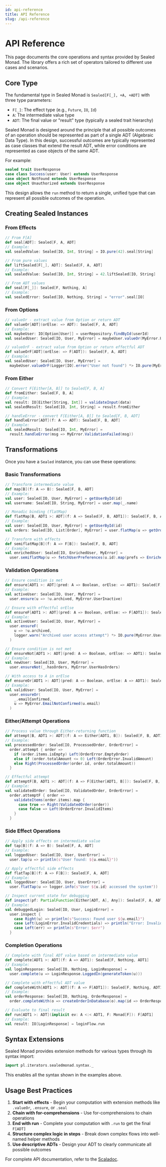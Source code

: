 ```yaml
---
id: api-reference
title: API Reference
slug: /api-reference
---
```


# API Reference

This page documents the core operations and syntax provided by Sealed Monad. The library offers a rich set of operators tailored to different use cases and scenarios.

## Core Type

The fundamental type in Sealed Monad is `Sealed[F[_], +A, +ADT]` with three type parameters:

- `F[_]`: The effect type (e.g., `Future`, `IO`, `Id`)
- `A`: The intermediate value type 
- `ADT`: The final value or "result" type (typically a sealed trait hierarchy)

Sealed Monad is designed around the principle that all possible outcomes of an operation should be represented as part of a single ADT (Algebraic Data Type). In this design, successful outcomes are typically represented as case classes that extend the result ADT, while error conditions are represented as case objects of the same ADT.

For example:
```scala
sealed trait UserResponse
case class Success(user: User) extends UserResponse
case object NotFound extends UserResponse
case object Unauthorized extends UserResponse
```

This design allows the `run` method to return a single, unified type that can represent all possible outcomes of the operation.

## Creating Sealed Instances

### From Effects

```scala
// From F[A]
def seal[ADT]: Sealed[F, A, ADT]
// Example:
val sealedValue: Sealed[IO, Int, String] = IO.pure(42).seal[String]

// From pure values 
def liftSealed[F[_], ADT]: Sealed[F, A, ADT]
// Example:
val sealedValue: Sealed[IO, Int, String] = 42.liftSealed[IO, String]

// From ADT values
def seal[F[_]]: Sealed[F, Nothing, A]
// Example:
val sealedError: Sealed[IO, Nothing, String] = "error".seal[IO]
```

### From Options

```scala
// valueOr - extract value from Option or return ADT
def valueOr[ADT](orElse: => ADT): Sealed[F, A, ADT]
// Example:
val maybeUser: IO[Option[User]] = userRepository.findById(userId)
val sealedUser: Sealed[IO, User, MyError] = maybeUser.valueOr(MyError.UserNotFound)

// valueOrF - extract value from Option or return effectful ADT
def valueOrF[ADT](orElse: => F[ADT]): Sealed[F, A, ADT]
// Example:
val sealedUser: Sealed[IO, User, MyError] = 
  maybeUser.valueOrF(Logger[IO].error("User not found") *> IO.pure(MyError.UserNotFound))
```

### From Either

```scala
// Convert F[Either[A, B]] to Sealed[F, B, A]
def fromEither: Sealed[F, B, A]
// Example:
val result: IO[Either[String, Int]] = validateInput(data)
val sealedResult: Sealed[IO, Int, String] = result.fromEither

// handleError - convert F[Either[A, B]] to Sealed[F, B, ADT]
def handleError[ADT](f: A => ADT): Sealed[F, B, ADT]
// Example:
val sealedResult: Sealed[IO, Int, MyError] = 
  result.handleError(msg => MyError.ValidationFailed(msg))
```

## Transformations

Once you have a `Sealed` instance, you can use these operations:

### Basic Transformations

```scala
// Transform intermediate value
def map[B](f: A => B): Sealed[F, B, ADT]
// Example:
val user: Sealed[IO, User, MyError] = getUserById(id)
val username: Sealed[IO, String, MyError] = user.map(_.name)

// Monadic binding (flatMap)
def flatMap[B, ADT1 >: ADT](f: A => Sealed[F, B, ADT1]): Sealed[F, B, ADT1]
// Example:
val user: Sealed[IO, User, MyError] = getUserById(id)
val orders: Sealed[IO, List[Order], MyError] = user.flatMap(u => getOrdersByUser(u.id))

// Transform with effects
def semiflatMap[B](f: A => F[B]): Sealed[F, B, ADT]
// Example:
val enrichedUser: Sealed[IO, EnrichedUser, MyError] = 
  user.semiflatMap(u => fetchUserPreferences(u.id).map(prefs => EnrichedUser(u, prefs)))
```

### Validation Operations

```scala
// Ensure condition is met
def ensure[ADT1 >: ADT](pred: A => Boolean, orElse: => ADT1): Sealed[F, A, ADT1]
// Example:
val activeUser: Sealed[IO, User, MyError] = 
  user.ensure(u => !u.archived, MyError.UserInactive)

// Ensure with effectful orElse
def ensureF[ADT1 >: ADT](pred: A => Boolean, orElse: => F[ADT1]): Sealed[F, A, ADT1]
// Example:
val activeUser: Sealed[IO, User, MyError] = 
  user.ensureF(
    u => !u.archived, 
    logger.warn("Archived user access attempt") *> IO.pure(MyError.UserInactive)
  )

// Ensure condition is not met
def ensureNot[ADT1 >: ADT](pred: A => Boolean, orElse: => ADT1): Sealed[F, A, ADT1]
// Example:
val newUser: Sealed[IO, User, MyError] = 
  user.ensureNot(_.hasOrders, MyError.UserHasOrders)

// With access to A in orElse
def ensureOr[ADT1 >: ADT](pred: A => Boolean, orElse: A => ADT1): Sealed[F, A, ADT1]
// Example:
val validUser: Sealed[IO, User, MyError] = 
  user.ensureOr(
    _.emailConfirmed, 
    u => MyError.EmailNotConfirmed(u.email)
  )
```

### Either/Attempt Operations

```scala
// Process value through Either-returning function
def attempt[B, ADT1 >: ADT](f: A => Either[ADT1, B]): Sealed[F, B, ADT1]
// Example:
val processedOrder: Sealed[IO, ProcessedOrder, OrderError] =
  order.attempt { order =>
    if (order.items.isEmpty) Left(OrderError.EmptyOrder)
    else if (order.totalAmount <= 0) Left(OrderError.InvalidAmount)
    else Right(ProcessedOrder(order.id, order.totalAmount))
  }

// Effectful attempt
def attemptF[B, ADT1 >: ADT](f: A => F[Either[ADT1, B]]): Sealed[F, B, ADT1]
// Example:
val validatedOrder: Sealed[IO, ValidatedOrder, OrderError] =
  order.attemptF { order => 
    validateItems(order.items).map {
      case true => Right(ValidatedOrder(order))
      case false => Left(OrderError.InvalidItems)
    }
  }
```

### Side Effect Operations

```scala
// Apply side effects on intermediate value
def tap[B](f: A => B): Sealed[F, A, ADT]
// Example:
val loggedUser: Sealed[IO, User, UserError] = 
  user.tap(u => println(s"User found: ${u.email}"))

// Apply effectful side effects
def flatTap[B](f: A => F[B]): Sealed[F, A, ADT]
// Example:
val loggedUser: Sealed[IO, User, UserError] = 
  user.flatTap(u => logger.info(s"User ${u.id} accessed the system"))

// Inspect current state for debugging
def inspect(pf: PartialFunction[Either[ADT, A], Any]): Sealed[F, A, ADT]
// Example:
val debuggedLogin: Sealed[IO, User, LoginError] =
  user.inspect {
    case Right(u) => println(s"Success: Found user ${u.email}")
    case Left(LoginError.InvalidCredentials) => println("Error: Invalid credentials")
    case Left(err) => println(s"Error: $err")
  }
```

### Completion Operations

```scala
// Complete with final ADT value based on intermediate value
def complete[ADT1 >: ADT](f: A => ADT1): Sealed[F, Nothing, ADT1]
// Example:
val loginResponse: Sealed[IO, Nothing, LoginResponse] = 
  user.complete(u => LoginResponse.LoggedIn(generateToken(u)))

// Complete with effectful ADT value
def completeWith[ADT1 >: ADT](f: A => F[ADT1]): Sealed[F, Nothing, ADT1]
// Example:
val orderResponse: Sealed[IO, Nothing, OrderResponse] =
  order.completeWith(o => createOrderInDatabase(o).map(id => OrderResponse.Created(id)))

// Evaluate to final result
def run[ADT1 >: ADT](implicit ev: A <:< ADT1, F: Monad[F]): F[ADT1]
// Example:
val result: IO[LoginResponse] = loginFlow.run
```

## Syntax Extensions

Sealed Monad provides extension methods for various types through its syntax import:

```scala
import pl.iterators.sealedmonad.syntax._
```

This enables all the syntax shown in the examples above.

## Usage Best Practices

1. **Start with effects** - Begin your computation with extension methods like `.valueOr`, `.ensure`, or `.seal`
2. **Chain with for-comprehensions** - Use for-comprehensions to chain operations
3. **End with run** - Complete your computation with `.run` to get the final `F[ADT]`
4. **Structure complex logic in steps** - Break down complex flows into well-named helper methods
5. **Use descriptive ADTs** - Design your ADT to clearly communicate all possible outcomes

For complete API documentation, refer to the [Scaladoc](https://javadoc.io/doc/pl.iterators/sealed-monad_2.13/latest/index.html).
